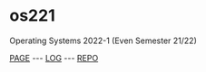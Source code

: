 # os221
Operating Systems 2022-1 (Even Semester 21/22)

[PAGE](https://verehrungen.github.io/os221/) --- [LOG](TXT/mylog.txt) --- [REPO](https://github.com/verehrungen/os221)  
